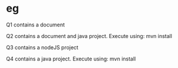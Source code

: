# eg

Q1 contains a document

Q2 contains a document and java project.  Execute using: mvn install

Q3 contains a nodeJS project

Q4 contains a java project.  Execute using: mvn install
